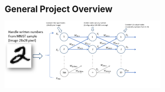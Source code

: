 # General Project Overview


<p align="center">
    <a href="https://github.com/andreisantos2099/DeepLearning/tree/main/MakeYourOwnNeuralNetwork">
        <img src="https://github.com/andreisantos2099/DeepLearning/blob/main/Assets/MakeYourOwnNN.png?raw=true">
    </a>
</p>
